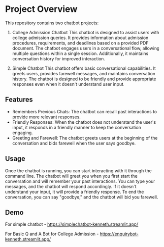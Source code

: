 # Project Overview

This repository contains two chatbot projects:

1. College Admission Chatbot
This chatbot is designed to assist users with college admission queries. It provides information about admission procedures, requirements, and deadlines based on a provided PDF document. The chatbot engages users in a conversational flow, allowing multiple questions within a single session. Additionally, it maintains conversation history for improved interaction.

2. Simple Chatbot
This chatbot offers basic conversational capabilities. It greets users, provides farewell messages, and maintains conversation history. The chatbot is designed to be friendly and provide appropriate responses even when it doesn't understand user input.

## Features

 - Remembers Previous Chats: The chatbot can recall past interactions to provide more relevant responses.
 - Friendly Responses: When the chatbot does not understand the user's input, it responds in a friendly manner to keep the conversation engaging.
 - Greeting and Farewell: The chatbot greets users at the beginning of the conversation and bids farewell when the user says goodbye.

## Usage

Once the chatbot is running, you can start interacting with it through the command line. The chatbot will greet you when you first start the conversation and will remember your past interactions. You can type your messages, and the chatbot will respond accordingly. If it doesn't understand your input, it will provide a friendly response. To end the conversation, you can say "goodbye," and the chatbot will bid you farewell.

## Demo

For simple chatbot - https://simplechatbot-kenneth.streamlit.app/

For Basic Q and A Bot for College Admission - https://enquirybot-kenneth.streamlit.app/
